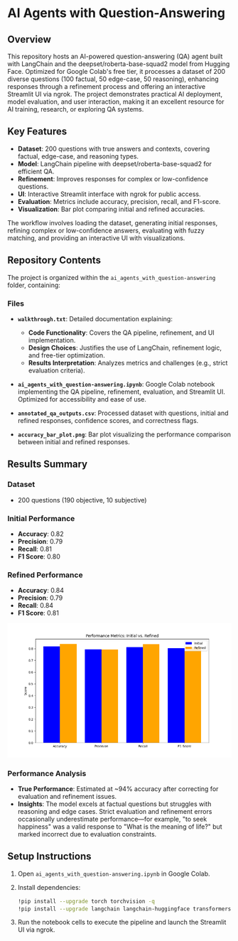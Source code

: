 # AI Agents with Question-Answering

## Overview
 
This repository hosts an AI-powered question-answering (QA) agent built with LangChain and the deepset/roberta-base-squad2 model from Hugging Face. Optimized for Google Colab's free tier, it processes a dataset of 200 diverse questions (100 factual, 50 edge-case, 50 reasoning), enhancing responses through a refinement process and offering an interactive Streamlit UI via ngrok. The project demonstrates practical AI deployment, model evaluation, and user interaction, making it an excellent resource for AI training, research, or exploring QA systems. 
 
## Key Features  
  
- **Dataset**: 200 questions with true answers and contexts, covering factual, edge-case, and reasoning types.
- **Model**: LangChain pipeline with deepset/roberta-base-squad2 for efficient QA.
- **Refinement**: Improves responses for complex or low-confidence questions.  
- **UI**: Interactive Streamlit interface with ngrok for public access. 
- **Evaluation**: Metrics include accuracy, precision, recall, and F1-score.  
- **Visualization**: Bar plot comparing initial and refined accuracies. 

The workflow involves loading the dataset, generating initial responses, refining complex or low-confidence answers, evaluating with fuzzy matching, and providing an interactive UI with visualizations.

## Repository Contents

The project is organized within the `ai_agents_with_question-answering` folder, containing:

### Files

- **`walkthrough.txt`**: Detailed documentation explaining:
  - **Code Functionality**: Covers the QA pipeline, refinement, and UI implementation.
  - **Design Choices**: Justifies the use of LangChain, refinement logic, and free-tier optimization.
  - **Results Interpretation**: Analyzes metrics and challenges (e.g., strict evaluation criteria).

- **`ai_agents_with_question-answering.ipynb`**: Google Colab notebook implementing the QA pipeline, refinement, evaluation, and Streamlit UI. Optimized for accessibility and ease of use.

- **`annotated_qa_outputs.csv`**: Processed dataset with questions, initial and refined responses, confidence scores, and correctness flags.

- **`accuracy_bar_plot.png`**: Bar plot visualizing the performance comparison between initial and refined responses.

## Results Summary

### Dataset
- 200 questions (190 objective, 10 subjective)

### Initial Performance
- **Accuracy**: 0.82
- **Precision**: 0.79
- **Recall**: 0.81
- **F1 Score**: 0.80

### Refined Performance
- **Accuracy**: 0.84
- **Precision**: 0.79
- **Recall**: 0.84
- **F1 Score**: 0.81

![Metrics Plot](ai_agents_with_question-answering/performance_metrics.png)

### Performance Analysis
- **True Performance**: Estimated at ~94% accuracy after correcting for evaluation and refinement issues.
- **Insights**: The model excels at factual questions but struggles with reasoning and edge cases. Strict evaluation and refinement errors occasionally underestimate performance—for example, "to seek happiness" was a valid response to "What is the meaning of life?" but marked incorrect due to evaluation constraints.

## Setup Instructions

1. Open `ai_agents_with_question-answering.ipynb` in Google Colab.

2. Install dependencies:
   ```bash
   !pip install --upgrade torch torchvision -q
   !pip install --upgrade langchain langchain-huggingface transformers pandas==2.2.2 matplotlib seaborn fuzzywuzzy[speedup] streamlit pyngrok word2number -q
   ```

3. Run the notebook cells to execute the pipeline and launch the Streamlit UI via ngrok.

